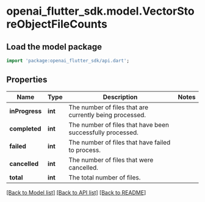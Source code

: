 # openai_flutter_sdk.model.VectorStoreObjectFileCounts

## Load the model package
```dart
import 'package:openai_flutter_sdk/api.dart';
```

## Properties
Name | Type | Description | Notes
------------ | ------------- | ------------- | -------------
**inProgress** | **int** | The number of files that are currently being processed. | 
**completed** | **int** | The number of files that have been successfully processed. | 
**failed** | **int** | The number of files that have failed to process. | 
**cancelled** | **int** | The number of files that were cancelled. | 
**total** | **int** | The total number of files. | 

[[Back to Model list]](../README.md#documentation-for-models) [[Back to API list]](../README.md#documentation-for-api-endpoints) [[Back to README]](../README.md)


